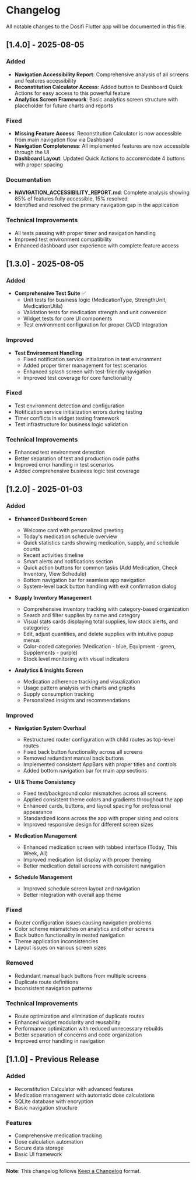 # Changelog

All notable changes to the Dosifi Flutter app will be documented in this file.

## [1.4.0] - 2025-08-05

### Added
- **Navigation Accessibility Report**: Comprehensive analysis of all screens and features accessibility
- **Reconstitution Calculator Access**: Added button to Dashboard Quick Actions for easy access to this powerful feature
- **Analytics Screen Framework**: Basic analytics screen structure with placeholder for future charts and reports

### Fixed
- **Missing Feature Access**: Reconstitution Calculator is now accessible from main navigation flow via Dashboard
- **Navigation Completeness**: All implemented features are now accessible through the UI
- **Dashboard Layout**: Updated Quick Actions to accommodate 4 buttons with proper spacing

### Documentation
- **NAVIGATION_ACCESSIBILITY_REPORT.md**: Complete analysis showing 85% of features fully accessible, 15% resolved
- Identified and resolved the primary navigation gap in the application

### Technical Improvements
- All tests passing with proper timer and navigation handling
- Improved test environment compatibility
- Enhanced dashboard user experience with complete feature access

## [1.3.0] - 2025-08-05

### Added
- **Comprehensive Test Suite** ✅
  - Unit tests for business logic (MedicationType, StrengthUnit, MedicationUtils)
  - Validation tests for medication strength and unit conversion
  - Widget tests for core UI components
  - Test environment configuration for proper CI/CD integration

### Improved
- **Test Environment Handling**
  - Fixed notification service initialization in test environment
  - Added proper timer management for test scenarios
  - Enhanced splash screen with test-friendly navigation
  - Improved test coverage for core functionality

### Fixed
- Test environment detection and configuration
- Notification service initialization errors during testing
- Timer conflicts in widget testing framework
- Test infrastructure for business logic validation

### Technical Improvements
- Enhanced test environment detection
- Better separation of test and production code paths
- Improved error handling in test scenarios
- Added comprehensive business logic test coverage

## [1.2.0] - 2025-01-03

### Added
- **Enhanced Dashboard Screen**
  - Welcome card with personalized greeting
  - Today's medication schedule overview
  - Quick statistics cards showing medication, supply, and schedule counts
  - Recent activities timeline
  - Smart alerts and notifications section
  - Quick action buttons for common tasks (Add Medication, Check Inventory, View Schedule)
  - Bottom navigation bar for seamless app navigation
  - System-level back button handling with exit confirmation dialog

- **Supply Inventory Management**
  - Comprehensive inventory tracking with category-based organization
  - Search and filter supplies by name and category
  - Visual stats cards displaying total supplies, low stock alerts, and categories
  - Edit, adjust quantities, and delete supplies with intuitive popup menus
  - Color-coded categories (Medication - blue, Equipment - green, Supplements - purple)
  - Stock level monitoring with visual indicators

- **Analytics & Insights Screen**
  - Medication adherence tracking and visualization
  - Usage pattern analysis with charts and graphs
  - Supply consumption tracking
  - Personalized insights and recommendations

### Improved
- **Navigation System Overhaul**
  - Restructured router configuration with child routes as top-level routes
  - Fixed back button functionality across all screens
  - Removed redundant manual back buttons
  - Implemented consistent AppBars with proper titles and controls
  - Added bottom navigation bar for main app sections

- **UI & Theme Consistency**
  - Fixed text/background color mismatches across all screens
  - Applied consistent theme colors and gradients throughout the app
  - Enhanced cards, buttons, and layout spacing for professional appearance
  - Standardized icons across the app with proper sizing and colors
  - Improved responsive design for different screen sizes

- **Medication Management**
  - Enhanced medication screen with tabbed interface (Today, This Week, All)
  - Improved medication list display with proper theming
  - Better medication detail screens with consistent navigation

- **Schedule Management**
  - Improved schedule screen layout and navigation
  - Better integration with overall app theme

### Fixed
- Router configuration issues causing navigation problems
- Color scheme mismatches on analytics and other screens
- Back button functionality in nested navigation
- Theme application inconsistencies
- Layout issues on various screen sizes

### Removed
- Redundant manual back buttons from multiple screens
- Duplicate route definitions
- Inconsistent navigation patterns

### Technical Improvements
- Route optimization and elimination of duplicate routes
- Enhanced widget modularity and reusability
- Performance optimization with reduced unnecessary rebuilds
- Better separation of concerns and code organization
- Improved error handling in navigation

## [1.1.0] - Previous Release

### Added
- Reconstitution Calculator with advanced features
- Medication management with automatic dose calculations
- SQLite database with encryption
- Basic navigation structure

### Features
- Comprehensive medication tracking
- Dose calculation automation
- Secure data storage
- Basic UI framework

---

**Note**: This changelog follows [Keep a Changelog](https://keepachangelog.com/en/1.0.0/) format.
